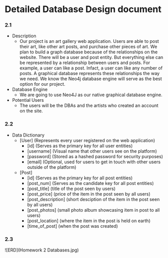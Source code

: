 Detailed Database Design document
===

### __2.1__
* Description
    * Our project is an art gallery web application. Users are able to post their art, like other art posts, and purchase other pieces of art. We plan to build a graph database because of the relationships on the website. There will be a user and post entity. But everything else can be represented by a relationship between users and posts. For example, a user can like a post. Infact, a user can like any number of posts. A graphical database represents these relationships the way we need. We know the Neo4j database engine will serve as the best option for our project.
* Database Engine
    * We are going to use Neo4J as our native graphical database engine.
* Potential Users
    * The users will be the DBAs and the artists who created an account on the site.

### __2.2__
* Data Dictionary
    * [User] (Represents every user registered on the web application)
        * [id] (Serves as the primary key for all user entities)
        * [username] (Visual name that other users see on the platform)
        * [password] (Stored as a hashed password for security purposes)
        * [email] (Optional, used for users to get in touch with other users outside of the platform)
    * [Post]
        * [id] (Serves as the primary key for all post entities)
        * [post_num] (Serves as the candidate key for all post entities)
        * [post_title] (title of the post seen by users)
        * [post_price] (price of the item in the post seen by all users)
        * [post_description] (short desciption of the item in the post seen by all users)
        * [post_photos] (small photo album showcasing item in post to all users)
        * [post_location] (where the item in the post is held on earth)
        * [time_of_post] (when the post was created)
### __2.3__
![ERD](Homework 2 Databases.jpg)
